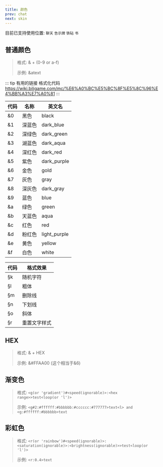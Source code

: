 ```yaml
---
title: 颜色
prev: chat
next: skin
---
```


目前已支持使用位置: `聊天` `告示牌` `铁砧` `书`

## 普通颜色

> 格式: & + (0-9 or a-f)
>
> 示例: &atext

::: tip 有用的链接
格式化代码 https://wiki.biligame.com/mc/%E6%A0%BC%E5%BC%8F%E5%8C%96%E4%BB%A3%E7%A0%81
:::

|代码|名称|英文名|
|---|---|---|
|&0|黑色|black|
|&1|深蓝色|dark_blue|
|&2|深绿色|dark_green|
|&3|湖蓝色|dark_aqua|
|&4|深红色|dark_red|
|&5|紫色|dark_purple|
|&6|金色|gold|
|&7|灰色|gray|
|&8|深灰色|dark_gray|
|&9|蓝色|blue|
|&a|绿色|green|
|&b|天蓝色|aqua|
|&c|红色|red|
|&d|粉红色|light_purple|
|&e|黄色|yellow|
|&f|白色|white|

|代码|格式效果|
|---|---|
|§k|随机字符|
|§l|粗体|
|§m|删除线|
|§n|下划线|
|§o|斜体|
|§r|重置文字样式|

## HEX

> 格式: & + HEX
>
> 示例: &#FFAA00 (这个相当于&6)

## 渐变色

> 格式: `<g(or 'gradient')#<speed(ignorable)>:<hex range>>test<loop(or 'l')>`
>
> 示例: `<g#2:#ffffff:#bbbbbb:#cccccc:#777777>text<l> and <g:#ffffff:#bbbbbb>text`

## 彩虹色

> 格式: `<r(or 'rainbow')#<speed(ignorable)>:<saturation(ignorable)>:<brightness(ignorable)>>test<loop(or 'l')>`
>
> 示例: `<r:0.4>text`
